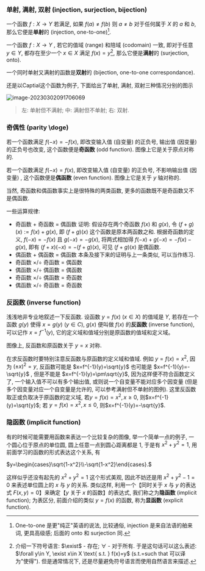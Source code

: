 ### 单射, 满射, 双射 (injection, surjection, bijection)

一个函数 $f:X\rightarrow Y$ 若满足, 如果 $f(a)\neq f(b)$ 则 $a\neq b$ 对于任何属于 $X$ 的 $a$ 和 $b$, 那么它便是**单射**的 (injection, one-to-one)[^1].

一个函数 $f:X\rightarrow Y$ , 若它的值域 (range) 和陪域 (codomain) 一致, 即对于任意 $y\in Y$, 都存在至少一个 $x\in X$ 满足 $f(x)=y$[^2], 那么它便是**满射**的 (surjection, onto).

一个同时单射又满射的函数是**双射**的 (bijection, one-to-one correspondance).

还是以Captial这个函数为例子, 下面给出了单射, 满射, 双射三种情况分别的图示

![image-20230302091706069](C:\Users\Administrator\Documents\GitHub\arXive\Math\image-20230302091706069.png)

> 左: 单射但不满射;
> 中: 满射但不单射;
> 右: 双射.

### 奇偶性 (parity \doge)

若一个函数满足 $f(-x)=-f(x)$, 即改变输入值 (自变量) 的正负号, 输出值 (因变量) 的正负号也改变, 这个函数便是**奇函数** (odd function). 图像上它是关于原点对称的.

若一个函数满足 $f(-x)=f(x)$, 即改变输入值 (自变量) 的正负号, 不影响输出值 (因变量) , 这个函数便是**偶函数** (even function). 图像上它是关于 $y$ 轴对称的.

当然, 奇函数和偶函数事实上是很特殊的两类函数, 更多的函数既不是奇函数又不是偶函数.

一些运算规律:

- 奇函数 + 奇函数 = 偶函数
  证明: 假设存在两个奇函数 $f(x)$ 和 $g(x)$, 令 $(f+g)(x) := f(x) + g(x)$, 即 $(f+g)(x)$ 这个函数是原本两函数之和. 根据奇函数的定义, $f(-x)=-f(x)$ 且 $g(-x)=-g(x)$, 将两式相加得 $f(-x)+g(-x)=-f(x)-g(x)$, 即有 $(f+x)(-x)=-(f+g)(x)$, 可见 $(f+g)(x)$ 是偶函数.
- 偶函数 + 偶函数 = 偶函数
  本条及接下来的证明与上一条类似, 可以当作练习.
- 奇函数 ×/÷ 奇函数 = 偶函数
- 偶函数 ×/÷ 偶函数 = 偶函数
- 奇函数 ×/÷ 偶函数 = 奇函数
- 偶函数 ×/÷ 奇函数 = 奇函数

### 反函数 (inverse function)

浅浅地非专业地叙述一下反函数. 设函数 $y=f(x)\ (x\in X)$ 的值域是 $Y$, 若存在一个函数 $g(y)$ 使得 $x= g(y)\ (y\in C)$, $g(x)$ 便叫做 $f(x)$ 的**反函数** (inverse function), 可以记作 $x=f^{-1}(y)$, 它的定义域和值域分别是原函数的值域和定义域。

图像上, 反函数和原函数关于 $y=x$ 对称.

在求反函数时要特别注意反函数与原函数的定义域和值域. 例如 $y=f(x)=x^2$, 因为 $(\pm x)^2=y$, 反函数可能是 $x=f^{-1}(y)=\sqrt{y}$ 也可能是 $x=f^{-1}(y)=-\sqrt{y}$ , 但是不能是 $x=f^{-1}(y)=\pm\sqrt{y}$, 因为这样便不符合函数定义了, 一个输入值不可以有多个输出值, 或则说一个自变量不能对应多个因变量 (但是多个因变量对应一个自变量是允许的, 可以参考满射但不单射的图例). 这里反函数取正或负取决于原函数的定义域, 若$y=f(x)=x^2, x\ge 0$, 则$x=f^{-1}(y)=\sqrt{y}$; 若 $y=f(x)=x^2, x\le 0$, 则$x=f^{-1}(y)=-\sqrt{y}$.

### 隐函数 (implicit function)

有的时候可能需要用函数来表达一个比较复杂的图像, 举一个简单一点的例子, 一个圆心位于原点的单位圆, 圆上任意一点到圆心距离都是 $1$, 于是有 $x^2+y^2=1$, 用前面学习的函数的形式表达这个关系, 有

$y=\begin{cases}\sqrt{1-x^2}\\-\sqrt{1-x^2}\end{cases}.$

这样似乎还没有起先的 $x^2+y^2=1$ 这个形式美观, 因此不妨还是用 $x^2+y^2-1=0$ 来表述单位圆上的 $x$ 与 $y$ 的关系. 类似这样, 利用一个【同时关于 $x$ 与 $y$ 的表达式 $F(x,y)=0$】来确定【$y$ 关于 $x$ 的函数】的表达式, 我们称之为**隐函数** (implicit function); 为表区分, 前面介绍的类似 $y=f(x)$ 的函数, 称为**显函数** (explicit function).

[^1]: One-to-one 是更"纯正"英语的说法, 比较通俗, injection 是来自法语的舶来词, 更具高级感; 后面的 onto 和 surjection 同.
[^2]: 介绍一下符号语言: $\exist$ - 存在; $\forall$ - 对于所有. 于是这句话可以这么表述: $\forall y\in Y, \exist x\in X \text{ s.t. } f(x)=y$ (s.t.=such that 可以译为"使得"). 但是通常情况下, 还是尽量避免符号语言而使用自然语言来描述.